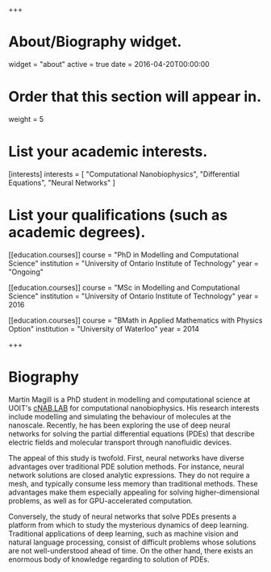 +++
# About/Biography widget.
widget = "about"
active = true
date = 2016-04-20T00:00:00

# Order that this section will appear in.
weight = 5

# List your academic interests.
[interests]
  interests = [
    "Computational Nanobiophysics",
    "Differential Equations",
    "Neural Networks"
  ]

# List your qualifications (such as academic degrees).
[[education.courses]]
  course = "PhD in Modelling and Computational Science"
  institution = "University of Ontario Institute of Technology"
  year = "Ongoing"

[[education.courses]]
  course = "MSc in Modelling and Computational Science"
  institution = "University of Ontario Institute of Technology"
  year = 2016

[[education.courses]]
  course = "BMath in Applied Mathematics with Physics Option"
  institution = "University of Waterloo"
  year = 2014
 
+++

# Biography

Martin Magill is a PhD student in modelling and computational science at UOIT's [cNAB.LAB](https://faculty.uoit.ca/dehaan/cNAB.LAB/about.shtml) for computational nanobiophysics. His research interests include modelling and simulating the behaviour of molecules at the nanoscale. Recently, he has been exploring the use of deep neural networks for solving the partial differential equations (PDEs) that describe electric fields and molecular transport through nanofluidic devices.

The appeal of this study is twofold. First, neural networks have diverse advantages over traditional PDE solution methods. For instance, neural network solutions are closed analytic expressions. They do not require a mesh, and typically consume less memory than traditional methods. These advantages make them especially appealing for solving higher-dimensional problems, as well as for GPU-accelerated computation.

Conversely, the study of neural networks that solve PDEs presents a platform from which to study the mysterious dynamics of deep learning. Traditional applications of deep learning, such as machine vision and natural language processing, consist of difficult problems whose solutions are not well-understood ahead of time. On the other hand, there exists an enormous body of knowledge regarding to solution of PDEs. 

